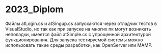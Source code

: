 # 2023_Diplom
Файлы atLogin.cs и atSingup.cs запускаются через отладчик тестов в VisualStudio, но так как при запуске на многих пк могут возникать неполадки, имеется файл atSimple.cs с упрощенной архитектурой функционирования. Для запуска тестируемой системы можно использовать такие среды разработки, как OpenServer или MAMP.
